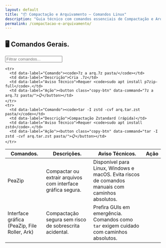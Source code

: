 ```yaml
---
layout: default
title: "📦 Compactação e Arquivamento — Comandos Linux"
description: "Guia técnico com comandos essenciais de Compactação e Arquivamento. Copie, cole e use direto no terminal. Organizado por compactação e arquivamento."
permalink: /compactacao-e-arquivamento/
---
```



<section>



<h2>🖥 Comandos Gerais.</h2>

<input type="text" oninput="filtrarLinhas(this.value)" placeholder="Filtrar comandos...">
<script>
function filtrarLinhas(termo) {
  const linhas = document.querySelectorAll('tbody tr');
  linhas.forEach(linha => {
    linha.style.display = linha.textContent.toLowerCase().includes(termo.toLowerCase()) ? '' : 'none';
  });
}
</script>


<div class="table-container">
<table class="evergreen-table">
  <thead>
    <tr>
      <th>Comandos.</th>
      <th>Descrições.</th>
      <th>Aviso Técnicos.</th>
      <th>Ação</th>
    </tr>
  </thead>
  <tbody>
    <tr>
  <td data-label="Ferramenta">PeaZip</td>
  <td data-label="Propósito">Compactar ou extrair arquivos com interface gráfica segura.</td>
  <td data-label="Aviso Técnico">Disponível para Linux, Windows e macOS. Evita riscos de comandos manuais com caminhos absolutos.</td>
</tr>
    <tr>
  <td data-label="Ferramenta">Interface gráfica (PeaZip, File Roller, Ark)</td>
  <td data-label="Propósito">Compactação segura sem risco de sobrescrita acidental.</td>
  <td data-label="Aviso Técnico">Prefira GUIs em emergência. Comandos como <code>tar</code> exigem cuidado com caminhos absolutos.</td>
</tr>
   
    <tr>
      <td data-label="Comando"><code>7z a arq.7z pasta/</code></td>
      <td data-label="Descrição">Cria .7z</td>
      <td data-label="Aviso Técnico">Requer <code>sudo apt install p7zip-full</code>.</td>
      <td data-label="Ação"><button class="copy-btn" data-command="7z a arq.7z pasta/">📋</button></td>
    </tr>
    <tr>
      <td data-label="Comando"><code>tar -I zstd -cvf arq.tar.zst pasta/</code></td>
      <td data-label="Descrição">Compactação Zstandard (rápida)</td>
      <td data-label="Aviso Técnico">Requer <code>sudo apt install zstd</code>.</td>
      <td data-label="Ação"><button class="copy-btn" data-command="tar -I zstd -cvf arq.tar.zst pasta/">📋</button></td>
    </tr>
   </tbody>
</table>
</div>






</section>




